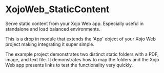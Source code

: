 # XojoWeb_StaticContent
Serve static content from your Xojo Web app. Especially useful in standalone and load balanced environments.

This is a drop in module that extends the 'App' object of your Xojo Web project making integrating it super simple.

The example project demonstrates two distinct static folders with a PDF, image, and text file. It demonstrates how to map the folders and the Xojo Web app presents links to test the functionality very quickly. 
